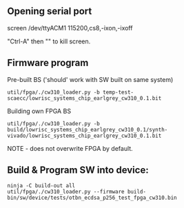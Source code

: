 
## Opening serial port

screen /dev/ttyACM1 115200,cs8,-ixon,-ixoff


"Ctrl-A" then "\" to kill screen.

## Firmware program

Pre-built BS ('should' work with SW built on same system)
```
util/fpga/./cw310_loader.py -b temp-test-scaecc/lowrisc_systems_chip_earlgrey_cw310_0.1.bit
```

Building own FPGA BS
```
util/fpga/./cw310_loader.py -b build/lowrisc_systems_chip_earlgrey_cw310_0.1/synth-vivado/lowrisc_systems_chip_earlgrey_cw310_0.1.bit
```

NOTE - does not overwrite FPGA by default.

## Build & Program SW into device:

```
ninja -C build-out all
util/fpga/./cw310_loader.py --firmware build-bin/sw/device/tests/otbn_ecdsa_p256_test_fpga_cw310.bin
```
